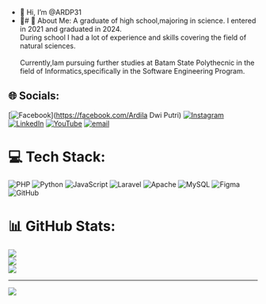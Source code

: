 - 👋 Hi, I’m @ARDP31
- 👀# 💫 About Me:
A graduate of high school,majoring in science. I entered in 2021 and graduated in 2024.<br> During school I had a lot of experience and skills covering the field of natural sciences.<br><br>Currently,Iam pursuing further studies at Batam State Polythecnic in the field of Informatics,specifically in the Software Engineering Program.


## 🌐 Socials:
[![Facebook](https://img.shields.io/badge/Facebook-%231877F2.svg?logo=Facebook&logoColor=white)](https://facebook.com/Ardila Dwi Putri) [![Instagram](https://img.shields.io/badge/Instagram-%23E4405F.svg?logo=Instagram&logoColor=white)](https://instagram.com/ardila31_) [![LinkedIn](https://img.shields.io/badge/LinkedIn-%230077B5.svg?logo=linkedin&logoColor=white)](https://linkedin.com/in/ARDP31) [![YouTube](https://img.shields.io/badge/YouTube-%23FF0000.svg?logo=YouTube&logoColor=white)](https://youtube.com/@@ardiladwi1410) [![email](https://img.shields.io/badge/Email-D14836?logo=gmail&logoColor=white)](mailto:ardila.dwiputri31@gmail.com) 

# 💻 Tech Stack:
![PHP](https://img.shields.io/badge/php-%23777BB4.svg?style=for-the-badge&logo=php&logoColor=white) ![Python](https://img.shields.io/badge/python-3670A0?style=for-the-badge&logo=python&logoColor=ffdd54) ![JavaScript](https://img.shields.io/badge/javascript-%23323330.svg?style=for-the-badge&logo=javascript&logoColor=%23F7DF1E) ![Laravel](https://img.shields.io/badge/laravel-%23FF2D20.svg?style=for-the-badge&logo=laravel&logoColor=white) ![Apache](https://img.shields.io/badge/apache-%23D42029.svg?style=for-the-badge&logo=apache&logoColor=white) ![MySQL](https://img.shields.io/badge/mysql-4479A1.svg?style=for-the-badge&logo=mysql&logoColor=white) ![Figma](https://img.shields.io/badge/figma-%23F24E1E.svg?style=for-the-badge&logo=figma&logoColor=white) ![GitHub](https://img.shields.io/badge/github-%23121011.svg?style=for-the-badge&logo=github&logoColor=white)
# 📊 GitHub Stats:
![](https://github-readme-stats.vercel.app/api?username=ARDP31&theme=synthwave&hide_border=true&include_all_commits=false&count_private=false)<br/>
![](https://nirzak-streak-stats.vercel.app/?user=ARDP31&theme=synthwave&hide_border=true)<br/>
![](https://github-readme-stats.vercel.app/api/top-langs/?username=ARDP31&theme=synthwave&hide_border=true&include_all_commits=false&count_private=false&layout=compact)

---
[![](https://visitcount.itsvg.in/api?id=ARDP31&icon=0&color=0)](https://visitcount.itsvg.in)

<!-- Proudly created with GPRM ( https://gprm.itsvg.in ) -->
